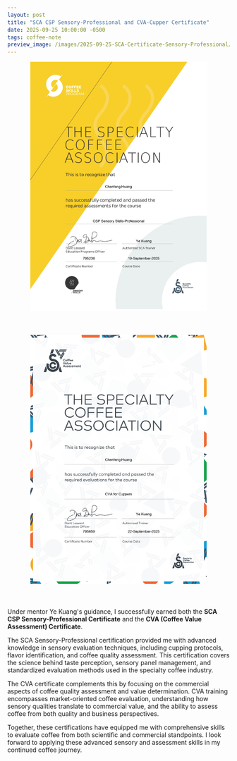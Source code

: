 ```yaml
---
layout: post
title: "SCA CSP Sensory-Professional and CVA-Cupper Certificate"
date: 2025-09-25 10:00:00 -0500
tags: coffee-note
preview_image: /images/2025-09-25-SCA-Certificate-Sensory-Professional/SCA-certificate-Sensory-Professional.jpg
---
```

<!--more-->
<style>
.image-container {
  display: flex;
  justify-content: center;
  margin-bottom: 20px;
}

.image-wrapper {
  width: 100%;
  max-width: 800px;
  height: 600px;
}

.image-wrapper img {
  width: 100%;
  height: 100%;
  object-fit: contain;
}
</style>

<div class="parallel-images-container" style="display: flex; gap: 20px; justify-content: center; margin-bottom: 20px; flex-wrap: wrap;">
  <div class="image-wrapper" style="flex: 1; min-width: 300px; max-width: 400px;">
    <img src="/images/2025-09-25-SCA-Certificate-Sensory-Professional/SCA-certificate-Sensory-Professional.jpg" alt="SCA Sensory Professional Certificate" style="width: 100%; height: auto; object-fit: contain;">
  </div>
  <div class="image-wrapper" style="flex: 1; min-width: 300px; max-width: 400px;">
    <img src="/images/2025-09-25-SCA-Certificate-Sensory-Professional/SCA-CVA.jpg" alt="SCA CVA Certificate" style="width: 100%; height: auto; object-fit: contain;">
  </div>
</div>

Under mentor Ye Kuang's guidance, I successfully earned both the **SCA CSP Sensory-Professional Certificate** and the **CVA (Coffee Value Assessment) Certificate**. 

The SCA Sensory-Professional certification provided me with advanced knowledge in sensory evaluation techniques, including cupping protocols, flavor identification, and coffee quality assessment. This certification covers the science behind taste perception, sensory panel management, and standardized evaluation methods used in the specialty coffee industry.

The CVA certificate complements this by focusing on the commercial aspects of coffee quality assessment and value determination. CVA training encompasses market-oriented coffee evaluation, understanding how sensory qualities translate to commercial value, and the ability to assess coffee from both quality and business perspectives.

Together, these certifications have equipped me with comprehensive skills to evaluate coffee from both scientific and commercial standpoints. I look forward to applying these advanced sensory and assessment skills in my continued coffee journey.